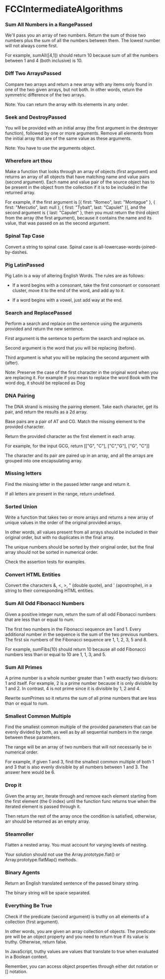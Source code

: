 # FCCIntermediateAlgorithms

### Sum All Numbers in a RangePassed

We'll pass you an array of two numbers. Return the sum of those two numbers plus the sum of all the numbers between them. The lowest number will not always come first.

For example, sumAll([4,1]) should return 10 because sum of all the numbers between 1 and 4 (both inclusive) is 10.

### Diff Two ArraysPassed

Compare two arrays and return a new array with any items only found in one of the two given arrays, but not both. In other words, return the symmetric difference of the two arrays.

Note: You can return the array with its elements in any order.

### Seek and DestroyPassed

You will be provided with an initial array (the first argument in the destroyer function), followed by one or more arguments. Remove all elements from the initial array that are of the same value as these arguments.

Note: You have to use the arguments object.

### Wherefore art thou

Make a function that looks through an array of objects (first argument) and returns an array of all objects that have matching name and value pairs (second argument). Each name and value pair of the source object has to be present in the object from the collection if it is to be included in the returned array.

For example, if the first argument is [{ first: "Romeo", last: "Montague" }, { first: "Mercutio", last: null }, { first: "Tybalt", last: "Capulet" }], and the second argument is { last: "Capulet" }, then you must return the third object from the array (the first argument), because it contains the name and its value, that was passed on as the second argument.

### Spinal Tap Case

Convert a string to spinal case. Spinal case is all-lowercase-words-joined-by-dashes.

### Pig LatinPassed

Pig Latin is a way of altering English Words. The rules are as follows:

- If a word begins with a consonant, take the first consonant or consonant cluster, move it to the end of the word, and add ay to it.

- If a word begins with a vowel, just add way at the end.

### Search and ReplacePassed

Perform a search and replace on the sentence using the arguments provided and return the new sentence.

First argument is the sentence to perform the search and replace on.

Second argument is the word that you will be replacing (before).

Third argument is what you will be replacing the second argument with (after).

Note: Preserve the case of the first character in the original word when you are replacing it. For example if you mean to replace the word Book with the word dog, it should be replaced as Dog

### DNA Pairing

The DNA strand is missing the pairing element. Take each character, get its pair, and return the results as a 2d array.

Base pairs are a pair of AT and CG. Match the missing element to the provided character.

Return the provided character as the first element in each array.

For example, for the input GCG, return [["G", "C"], ["C","G"], ["G", "C"]]

The character and its pair are paired up in an array, and all the arrays are grouped into one encapsulating array.

### Missing letters

Find the missing letter in the passed letter range and return it.

If all letters are present in the range, return undefined.

### Sorted Union

Write a function that takes two or more arrays and returns a new array of unique values in the order of the original provided arrays.

In other words, all values present from all arrays should be included in their original order, but with no duplicates in the final array.

The unique numbers should be sorted by their original order, but the final array should not be sorted in numerical order.

Check the assertion tests for examples.

### Convert HTML Entities

Convert the characters &, <, >, " (double quote), and ' (apostrophe), in a string to their corresponding HTML entities.

### Sum All Odd Fibonacci Numbers

Given a positive integer num, return the sum of all odd Fibonacci numbers that are less than or equal to num.

The first two numbers in the Fibonacci sequence are 1 and 1. Every additional number in the sequence is the sum of the two previous numbers. The first six numbers of the Fibonacci sequence are 1, 1, 2, 3, 5 and 8.

For example, sumFibs(10) should return 10 because all odd Fibonacci numbers less than or equal to 10 are 1, 1, 3, and 5.

### Sum All Primes

A prime number is a whole number greater than 1 with exactly two divisors: 1 and itself. For example, 2 is a prime number because it is only divisible by 1 and 2. In contrast, 4 is not prime since it is divisible by 1, 2 and 4.

Rewrite sumPrimes so it returns the sum of all prime numbers that are less than or equal to num.

### Smallest Common Multiple

Find the smallest common multiple of the provided parameters that can be evenly divided by both, as well as by all sequential numbers in the range between these parameters.

The range will be an array of two numbers that will not necessarily be in numerical order.

For example, if given 1 and 3, find the smallest common multiple of both 1 and 3 that is also evenly divisible by all numbers between 1 and 3. The answer here would be 6.

### Drop it

Given the array arr, iterate through and remove each element starting from the first element (the 0 index) until the function func returns true when the iterated element is passed through it.

Then return the rest of the array once the condition is satisfied, otherwise, arr should be returned as an empty array.

### Steamroller

Flatten a nested array. You must account for varying levels of nesting.

Your solution should not use the Array.prototype.flat() or Array.prototype.flatMap() methods.

### Binary Agents

Return an English translated sentence of the passed binary string.

The binary string will be space separated.

### Everything Be True

Check if the predicate (second argument) is truthy on all elements of a collection (first argument).

In other words, you are given an array collection of objects. The predicate pre will be an object property and you need to return true if its value is truthy. Otherwise, return false.

In JavaScript, truthy values are values that translate to true when evaluated in a Boolean context.

Remember, you can access object properties through either dot notation or [] notation.
